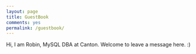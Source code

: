 ```yaml
---
layout: page
title: GuestBook
comments: yes
permalink: /guestbook/
---
```


Hi, I am Robin, MySQL DBA at Canton. Welcome to leave a message here. :)
